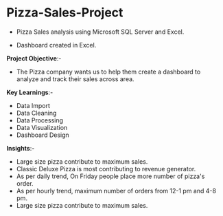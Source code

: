 # Pizza-Sales-Project
* Pizza Sales analysis using Microsoft SQL Server and Excel.

* Dashboard created in Excel.

**Project Objective**:- 
* The Pizza company wants us to help them create a dashboard to analyze and track their sales across area.

**Key Learnings**:-
* Data Import
* Data Cleaning
* Data Processing
* Data Visualization
* Dashboard Design

**Insights**:-
* Large size pizza contribute to maximum sales.
* Classic Deluxe Pizza is most contributing to revenue generator.
* As per daily trend, On Friday people place more number of pizza's order.
* As per hourly trend, maximum number of orders from 12-1 pm and 4-8 pm.
* Large size pizza contribute to maximum sales.

